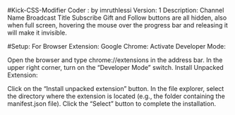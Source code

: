 #Kick-CSS-Modifier
Coder : by imruthlessi Version: 1 Description: Channel Name Broadcast Title Subscribe Gift and Follow buttons are all hidden, also when full screen, hovering the mouse over the progress bar and releasing it will make it invisible.

#Setup: For Browser Extension: Google Chrome: Activate Developer Mode:

Open the browser and type chrome://extensions in the address bar. In the upper right corner, turn on the “Developer Mode” switch. Install Unpacked Extension:

Click on the “Install unpacked extension” button. In the file explorer, select the directory where the extension is located (e.g., the folder containing the manifest.json file). Click the “Select” button to complete the installation.

